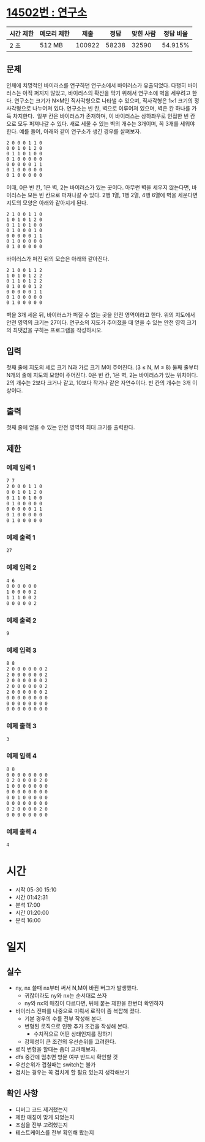 [14502번 : 연구소](https://www.acmicpc.net/problem/14502)
=====================================================

| 시간 제한 | 메모리 제한 | 제출 | 정답 | 맞힌 사람 | 정답 비율 |
| --- | --- | --- | --- | --- | --- |
| 2 초 | 512 MB | 100922 | 58238 | 32590 | 54.915% |


문제
--
인체에 치명적인 바이러스를 연구하던 연구소에서 바이러스가 유출되었다. 다행히 바이러스는 아직 퍼지지 않았고, 바이러스의 확산을 막기 위해서 연구소에 벽을 세우려고 한다.
연구소는 크기가 N×M인 직사각형으로 나타낼 수 있으며, 직사각형은 1×1 크기의 정사각형으로 나누어져 있다. 연구소는 빈 칸, 벽으로 이루어져 있으며, 벽은 칸 하나를 가득 차지한다. 
일부 칸은 바이러스가 존재하며, 이 바이러스는 상하좌우로 인접한 빈 칸으로 모두 퍼져나갈 수 있다. 새로 세울 수 있는 벽의 개수는 3개이며, 꼭 3개를 세워야 한다.
예를 들어, 아래와 같이 연구소가 생긴 경우를 살펴보자.
```
2 0 0 0 1 1 0
0 0 1 0 1 2 0
0 1 1 0 1 0 0
0 1 0 0 0 0 0
0 0 0 0 0 1 1
0 1 0 0 0 0 0
0 1 0 0 0 0 0
```

이때, 0은 빈 칸, 1은 벽, 2는 바이러스가 있는 곳이다. 아무런 벽을 세우지 않는다면, 바이러스는 모든 빈 칸으로 퍼져나갈 수 있다.
2행 1열, 1행 2열, 4행 6열에 벽을 세운다면 지도의 모양은 아래와 같아지게 된다.
```
2 1 0 0 1 1 0
1 0 1 0 1 2 0
0 1 1 0 1 0 0
0 1 0 0 0 1 0
0 0 0 0 0 1 1
0 1 0 0 0 0 0
0 1 0 0 0 0 0
```

바이러스가 퍼진 뒤의 모습은 아래와 같아진다.
```
2 1 0 0 1 1 2
1 0 1 0 1 2 2
0 1 1 0 1 2 2
0 1 0 0 0 1 2
0 0 0 0 0 1 1
0 1 0 0 0 0 0
0 1 0 0 0 0 0
```

벽을 3개 세운 뒤, 바이러스가 퍼질 수 없는 곳을 안전 영역이라고 한다. 위의 지도에서 안전 영역의 크기는 27이다.
연구소의 지도가 주어졌을 때 얻을 수 있는 안전 영역 크기의 최댓값을 구하는 프로그램을 작성하시오.


입력
--
첫째 줄에 지도의 세로 크기 N과 가로 크기 M이 주어진다. (3 ≤ N, M ≤ 8)
둘째 줄부터 N개의 줄에 지도의 모양이 주어진다. 0은 빈 칸, 1은 벽, 2는 바이러스가 있는 위치이다. 2의 개수는 2보다 크거나 같고, 10보다 작거나 같은 자연수이다.
빈 칸의 개수는 3개 이상이다.


출력
--
첫째 줄에 얻을 수 있는 안전 영역의 최대 크기를 출력한다.


제한
--


### 예제 입력 1
```css
7 7
2 0 0 0 1 1 0
0 0 1 0 1 2 0
0 1 1 0 1 0 0
0 1 0 0 0 0 0
0 0 0 0 0 1 1
0 1 0 0 0 0 0
0 1 0 0 0 0 0
```


### 예제 출력 1
```css
27
```


### 예제 입력 2
```css
4 6
0 0 0 0 0 0
1 0 0 0 0 2
1 1 1 0 0 2
0 0 0 0 0 2
```


### 예제 출력 2
```css
9
```

### 예제 입력 3
```css
8 8
2 0 0 0 0 0 0 2
2 0 0 0 0 0 0 2
2 0 0 0 0 0 0 2
2 0 0 0 0 0 0 2
2 0 0 0 0 0 0 2
0 0 0 0 0 0 0 0
0 0 0 0 0 0 0 0
0 0 0 0 0 0 0 0
```


### 예제 출력 3
```css
3
```

### 예제 입력 4
```css
8 8
0 0 0 0 0 0 0 0
0 2 0 0 0 0 2 0
1 0 0 0 0 0 0 0
0 0 0 0 0 0 0 0
0 0 1 0 0 0 0 0
0 0 0 0 0 0 0 0
0 2 0 0 0 0 2 0
0 0 0 0 0 0 0 0
```


### 예제 출력 4
```css
4
```



# 시간
- 시작 05-30 15:10
- 시간 01:42:31
- 분석 17:00 
- 시간 01:20:00
- 분석 16:00

# 일지
## 실수
- ny, nx 쓸때 nx부터 써서 N,M이 바뀐 버그가 발생했다.
  - 귀찮더라도 ny와 nx는 순서대로 쓰자
  - ny와 nx의 매칭이 다르다면, 뒤에 붙는 제한을 한번더 확인하자
- 바이러스 전파를 나중으로 미뤄서 로직이 좀 복잡해 졌다.
  - 기본 경우의 수를 전부 작성해 본다.
  - 변형된 로직으로 인한 추가 조건을 작성해 본다.
    - 수치적으로 어떤 상태인지를 정하기
  - 강제성이 큰 조건의 우선순위를 고려한다.
- 로직 변형을 할때는 좀더 고려해보자.
- dfs 중간에 멈추면 방문 여부 반드시 확인할 것
- 우선순위가 겹칠때는 switch는 불가
- 겹치는 경우는 꼭 겹치게 할 필요 있는지 생각해보기

## 확인 사항
- 디버그 코드 제거했는지
- 제한 매칭이 맞게 되었는지
- 조심을 전부 고려했는지
- 테스트케이스를 전부 확인해 봤는지
